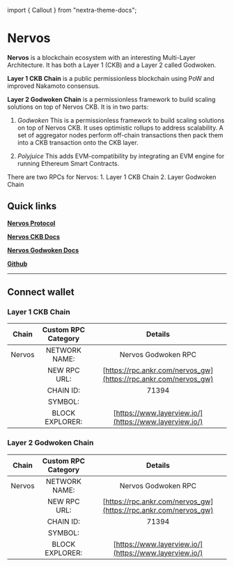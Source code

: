 import { Callout } from "nextra-theme-docs";

# Nervos

**Nervos** is a blockchain ecosystem with an interesting Multi-Layer Architecture. It has both a Layer 1 (CKB) and a Layer 2 called Godwoken. 

**Layer 1 CKB Chain** is a public permissionless blockchain using PoW and improved Nakamoto consensus.

**Layer 2 Godwoken Chain** is a permissionless framework to build scaling solutions on top of Nervos CKB. It is in two parts:

1. *Godwoken* 
This is a permissionless framework to build scaling solutions on top of Nervos CKB. It uses optimistic rollups to address scalability. A set of aggregator nodes perform off-chain transactions then pack them into a CKB transaction onto the CKB layer.

2. *Polyjuice* 
This adds EVM-compatibility by integrating an EVM engine for running Ethereum Smart Contracts. 

<Callout>
There are two RPCs for Nervos:
1. Layer 1 CKB Chain
2. Layer Godwoken Chain
</Callout>

## Quick links

[**Nervos Protocol**](https://www.nervos.org/)

[**Nervos CKB Docs**](https://docs.nervos.org/docs/reference/rpc/)

[**Nervos Godwoken Docs**](https://docs.godwoken.io/)

[**Github**](https://github.com/nervosnetwork/godwoken)

---

## Connect wallet

### Layer 1 CKB Chain

|        Chain        | Custom RPC Category |                           Details                          |
| :-----------------: | :-----------------: | :--------------------------------------------------------: |
| Nervos |    NETWORK NAME:    |                          Nervos Godwoken RPC                          |
|                     |     NEW RPC URL:    | [https://rpc.ankr.com/nervos_gw](https://rpc.ankr.com/nervos_gw) |
|                     |      CHAIN ID:      |                             71394                            |
|                     |       SYMBOL:       |                                                         |
|                     |   BLOCK EXPLORER:   |         [https://www.layerview.io/](https://www.layerview.io/)         |


### Layer 2 Godwoken Chain


|        Chain        | Custom RPC Category |                           Details                          |
| :-----------------: | :-----------------: | :--------------------------------------------------------: |
| Nervos |    NETWORK NAME:    |                          Nervos Godwoken RPC                          |
|                     |     NEW RPC URL:    | [https://rpc.ankr.com/nervos_gw](https://rpc.ankr.com/nervos_gw) |
|                     |      CHAIN ID:      |                             71394                            |
|                     |       SYMBOL:       |                                                         |
|                     |   BLOCK EXPLORER:   |         [https://www.layerview.io/](https://www.layerview.io/)         |

